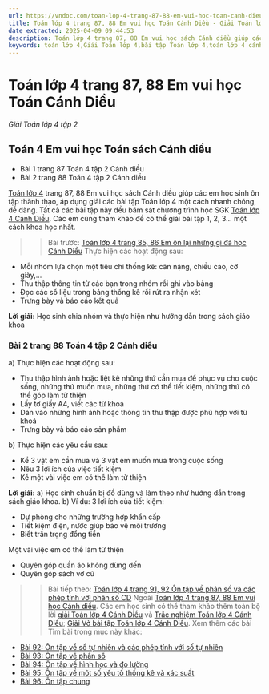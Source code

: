 ```yaml
---
url: https://vndoc.com/toan-lop-4-trang-87-88-em-vui-hoc-toan-canh-dieu-302061
title: Toán lớp 4 trang 87, 88 Em vui học Toán Cánh Diều - Giải Toán lớp 4 tập 2 - VnDoc.com
date_extracted: 2025-04-09 09:44:53
description: Toán lớp 4 trang 87, 88 Em vui học sách Cánh diều giúp các em nắm vững các dạng bài tập liên quan trong phần SGK Toán lớp 4 Cánh Diều tập 2.
keywords: toán lớp 4,Giải Toán lớp 4,bài tập Toán lớp 4,toán lớp 4 cánh diều,Giải toán lớp 4 cánh diều,Toán lớp 4 Tập 2,toán lớp 4 trang 87 cánh diều tập 2,Em vui học trang 87 Cánh diều,Em vui học lớp 4,bài tập Em vui học Cánh diều,Giải sách Toán lớp 4,Bài tập Toán lớp 4 có lời giải,bài tập toán lớp 4 trang 87 cánh diều,toán lớp 4 Em vui học
---
```


# Toán lớp 4 trang 87, 88 Em vui học Toán Cánh Diều
 _Giải Toán lớp 4 tập 2_
## Toán 4 Em vui học Toán sách Cánh diều
  * Bài 1 trang 87 Toán 4 tập 2 Cánh diều
  * Bài 2 trang 88 Toán 4 tập 2 Cánh diều

[Toán lớp 4](<https://vndoc.com/toan-lop4>) trang 87, 88 Em vui học sách Cánh diều giúp các em học sinh ôn tập thành thạo, áp dụng giải các bài tập Toán lớp 4 một cách nhanh chóng, dễ dàng. Tất cả các bài tập này đều bám sát chương trình học SGK [Toán lớp 4 Cánh Diều](<https://vndoc.com/toan-lop-4-canh-dieu>). Các em cùng tham khảo để có thể giải bài tập 1, 2, 3... một cách khoa học nhất.
>> Bài trước: [Toán lớp 4 trang 85, 86 Em ôn lại những gì đã học Cánh Diều](<https://vndoc.com/toan-lop-4-trang-85-86-em-on-lai-nhung-gi-da-hoc-canh-dieu-302043>)
Thực hiện các hoạt động sau:
  * Mỗi nhóm lựa chọn một tiêu chí thống kê: cân nặng, chiều cao, cỡ giày,...
  * Thu thập thông tin từ các bạn trong nhóm rồi ghi vào bảng
  * Đọc các số liệu trong bảng thống kê rồi rút ra nhận xét
  * Trưng bày và báo cáo kết quả

**Lời giải:**
Học sinh chia nhóm và thực hiện như hướng dẫn trong sách giáo khoa
### **Bài 2 trang 88 Toán 4 tập 2 Cánh diều**
a\) Thực hiện các hoạt động sau:
  * Thu thập hình ảnh hoặc liệt kê những thứ cần mua để phục vụ cho cuộc sống, những thứ muốn mua, những thứ có thể tiết kiệm, những thứ có thể góp làm từ thiện
  * Lấy tờ giấy A4, viết các từ khoá
  * Dán vào những hình ảnh hoặc thông tin thu thập được phù hợp với từ khoá
  * Trưng bày và báo cáo sản phẩm

b\) Thực hiện các yêu cầu sau:
  * Kể 3 vật em cần mua và 3 vật em muốn mua trong cuộc sống
  * Nêu 3 lợi ích của việc tiết kiệm
  * Kể một vài việc em có thể làm từ thiện

**Lời giải:**
a\) Học sinh chuẩn bị đồ dùng và làm theo như hướng dẫn trong sách giáo khoa.
b\) Ví dụ:
3 lợi ích của tiết kiệm:
  * Dự phòng cho những trường hợp khẩn cấp
  * Tiết kiệm điện, nước giúp bảo vệ môi trường
  * Biết trân trọng đồng tiền

Một vài việc em có thể làm từ thiện
  * Quyên góp quần áo không dùng đến
  * Quyên góp sách vở cũ

>> Bài tiếp theo: [Toán lớp 4 trang 91, 92 Ôn tập về phân số và các phép tính với phân số CD](<https://vndoc.com/toan-lop-4-trang-91-92-on-tap-ve-phan-so-va-cac-phep-tinh-voi-phan-so-cd-302063>)
Ngoài [Toán lớp 4 trang 87, 88 Em vui học Cánh diều](<https://vndoc.com/toan-lop-4-trang-87-88-em-vui-hoc-toan-canh-dieu-302061>). Các em học sinh có thể tham khảo thêm toàn bộ lời [giải Toán lớp 4 Cánh Diều](<https://vndoc.com/toan-lop-4-canh-dieu>) và [Trắc nghiệm Toán lớp 4 Cánh Diều](<https://vndoc.com/trac-nghiem-toan-lop-4-canh-dieu>); [Giải Vở bài tập Toán lớp 4 Cánh Diều](<https://vndoc.com/vo-bai-tap-toan-lop-4-canh-dieu>).
Xem thêm các bài Tìm bài trong mục này khác:
  * [Bài 92: Ôn tập về số tự nhiên và các phép tính với số tự nhiên](</toan-lop-4-trang-89-90-on-tap-ve-so-tu-nhien-va-cac-phep-tinh-voi-so-tu-nhien-302062>)
  * [Bài 93: Ôn tập về phân số](</toan-lop-4-trang-91-92-on-tap-ve-phan-so-va-cac-phep-tinh-voi-phan-so-cd-302063>)
  * [Bài 94: Ôn tập về hình học và đo lường](</toan-lop-4-trang-93-on-tap-ve-hinh-hoc-va-do-luong-cd-302095>)
  * [Bài 95: Ôn tập về một số yếu tố thống kê và xác suất](</toan-lop-4-trang-96-on-tap-ve-mot-so-yeu-to-thong-ke-va-xac-suat-canh-dieu-302098>)
  * [Bài 96: Ôn tập chung](</toan-lop-4-trang-99-on-tap-chung-canh-dieu-302103>)

